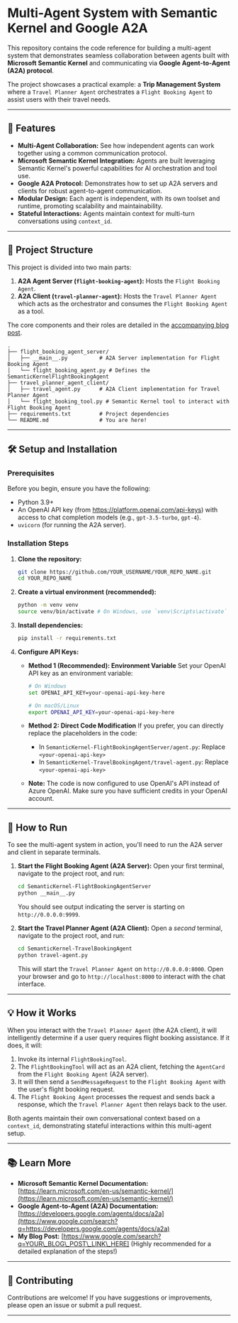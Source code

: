 
# Multi-Agent System with Semantic Kernel and Google A2A

This repository contains the code reference for building a multi-agent system that demonstrates seamless collaboration between agents built with **Microsoft Semantic Kernel** and communicating via **Google Agent-to-Agent (A2A) protocol**.

The project showcases a practical example: a **Trip Management System** where a `Travel Planner Agent` orchestrates a `Flight Booking Agent` to assist users with their travel needs.

-----

## 🌟 Features

  * **Multi-Agent Collaboration:** See how independent agents can work together using a common communication protocol.
  * **Microsoft Semantic Kernel Integration:** Agents are built leveraging Semantic Kernel's powerful capabilities for AI orchestration and tool use.
  * **Google A2A Protocol:** Demonstrates how to set up A2A servers and clients for robust agent-to-agent communication.
  * **Modular Design:** Each agent is independent, with its own toolset and runtime, promoting scalability and maintainability.
  * **Stateful Interactions:** Agents maintain context for multi-turn conversations using `context_id`.

-----

## 🚀 Project Structure

This project is divided into two main parts:

1.  **A2A Agent Server (`flight-booking-agent`):** Hosts the `Flight Booking Agent`.
2.  **A2A Client (`travel-planner-agent`):** Hosts the `Travel Planner Agent` which acts as the orchestrator and consumes the `Flight Booking Agent` as a tool.

The core components and their roles are detailed in the [accompanying blog post](https://www.google.com/search?q=YOUR_BLOG_POST_LINK_HERE).

```
.
├── flight_booking_agent_server/
│   ├── __main__.py          # A2A Server implementation for Flight Booking Agent
│   └── flight_booking_agent.py # Defines the SemanticKernelFlightBookingAgent
├── travel_planner_agent_client/
│   ├── travel_agent.py      # A2A Client implementation for Travel Planner Agent
│   └── flight_booking_tool.py # Semantic Kernel tool to interact with Flight Booking Agent
├── requirements.txt         # Project dependencies
└── README.md                # You are here!
```

-----

## 🛠️ Setup and Installation

### Prerequisites

Before you begin, ensure you have the following:

  * Python 3.9+
  * An OpenAI API key (from https://platform.openai.com/api-keys) with access to chat completion models (e.g., `gpt-3.5-turbo`, `gpt-4`).
  * `uvicorn` (for running the A2A server).

### Installation Steps

1.  **Clone the repository:**

    ```bash
    git clone https://github.com/YOUR_USERNAME/YOUR_REPO_NAME.git
    cd YOUR_REPO_NAME
    ```

2.  **Create a virtual environment (recommended):**

    ```bash
    python -m venv venv
    source venv/bin/activate # On Windows, use `venv\Scripts\activate`
    ```

3.  **Install dependencies:**

    ```bash
    pip install -r requirements.txt
    ```

4.  **Configure API Keys:**

      * **Method 1 (Recommended): Environment Variable**
        Set your OpenAI API key as an environment variable:
        ```bash
        # On Windows
        set OPENAI_API_KEY=your-openai-api-key-here
        
        # On macOS/Linux
        export OPENAI_API_KEY=your-openai-api-key-here
        ```

      * **Method 2: Direct Code Modification**
        If you prefer, you can directly replace the placeholders in the code:
        - In `SemanticKernel-FlightBookingAgentServer/agent.py`: Replace `<your-openai-api-key>`
        - In `SemanticKernel-TravelBookingAgent/travel-agent.py`: Replace `<your-openai-api-key>`

      * **Note:** The code is now configured to use OpenAI's API instead of Azure OpenAI. Make sure you have sufficient credits in your OpenAI account.

-----

## 🏃 How to Run

To see the multi-agent system in action, you'll need to run the A2A server and client in separate terminals.

1.  **Start the Flight Booking Agent (A2A Server):**
    Open your first terminal, navigate to the project root, and run:

    ```bash
    cd SemanticKernel-FlightBookingAgentServer
    python __main__.py
    ```

    You should see output indicating the server is starting on `http://0.0.0.0:9999`.

2.  **Start the Travel Planner Agent (A2A Client):**
    Open a *second* terminal, navigate to the project root, and run:

    ```bash
    cd SemanticKernel-TravelBookingAgent
    python travel-agent.py
    ```

    This will start the `Travel Planner Agent` on `http://0.0.0.0:8000`. Open your browser and go to `http://localhost:8000` to interact with the chat interface.

-----

## 💡 How it Works

When you interact with the `Travel Planner Agent` (the A2A client), it will intelligently determine if a user query requires flight booking assistance. If it does, it will:

1.  Invoke its internal `FlightBookingTool`.
2.  The `FlightBookingTool` will act as an A2A client, fetching the `AgentCard` from the `Flight Booking Agent` (A2A server).
3.  It will then send a `SendMessageRequest` to the `Flight Booking Agent` with the user's flight booking request.
4.  The `Flight Booking Agent` processes the request and sends back a response, which the `Travel Planner Agent` then relays back to the user.

Both agents maintain their own conversational context based on a `context_id`, demonstrating stateful interactions within this multi-agent setup.

-----

## 📚 Learn More

  * **Microsoft Semantic Kernel Documentation:** [https://learn.microsoft.com/en-us/semantic-kernel/](https://learn.microsoft.com/en-us/semantic-kernel/)
  * **Google Agent-to-Agent (A2A) Documentation:** [https://developers.google.com/agents/docs/a2a](https://www.google.com/search?q=https://developers.google.com/agents/docs/a2a)
  * **My Blog Post:** [https://www.google.com/search?q=YOUR\_BLOG\_POST\_LINK\_HERE] (Highly recommended for a detailed explanation of the steps\!)

-----

## 🙏 Contributing

Contributions are welcome\! If you have suggestions or improvements, please open an issue or submit a pull request.

-----
